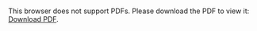 <object data="christ-in-song/CIS1908pdfs/612.pdf" type="application/pdf" width="100%" height="1024px">
    <embed src="christ-in-song/CIS1908pdfs/612.pdf">
        <p>This browser does not support PDFs. Please download the PDF to view it: <a href="christ-in-song/CIS1908pdfs/612.pdf">Download PDF</a>.</p>
    </embed>
</object>
